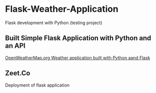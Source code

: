 # Flask-Weather-Application

Flask development with Python (testing project)

## Built Simple Flask Application with Python and an API
[OpenWeatherMap.org Weather application built with Python aand Flask](https://www.youtube.com/playlist?list=PLB5jA40tNf3tvDqISETGiMDGBJWeej3zr)

## Zeet.Co
Deployment of flask application
